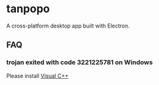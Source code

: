 # tanpopo

A cross-platform desktop app built with Electron.

## FAQ

### trojan exited with code 3221225781 on Windows

Please install [Visual C++](https://support.microsoft.com/en-us/topic/the-latest-supported-visual-c-downloads-2647da03-1eea-4433-9aff-95f26a218cc0)
